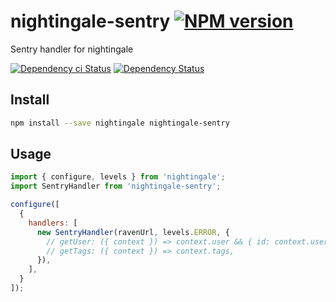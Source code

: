 # nightingale-sentry [![NPM version][npm-image]][npm-url]

Sentry handler for nightingale

[![Dependency ci Status][dependencyci-image]][dependencyci-url]
[![Dependency Status][daviddm-image]][daviddm-url]

## Install

```sh
npm install --save nightingale nightingale-sentry
```

## Usage

```js
import { configure, levels } from 'nightingale';
import SentryHandler from 'nightingale-sentry';

configure([
  {
    handlers: [
      new SentryHandler(ravenUrl, levels.ERROR, {
        // getUser: ({ context }) => context.user && { id: context.user.id },
        // getTags: ({ context }) => context.tags,
      }),
    ],
  }
]);
```

[npm-image]: https://img.shields.io/npm/v/nightingale-sentry.svg?style=flat-square
[npm-url]: https://npmjs.org/package/nightingale-sentry
[daviddm-image]: https://david-dm.org/nightingalejs/nightingale-sentry.svg?style=flat-square
[daviddm-url]: https://david-dm.org/nightingalejs/nightingale-sentry
[dependencyci-image]: https://dependencyci.com/github/nightingalejs/nightingale-sentry/badge?style=flat-square
[dependencyci-url]: https://dependencyci.com/github/nightingalejs/nightingale-sentry
